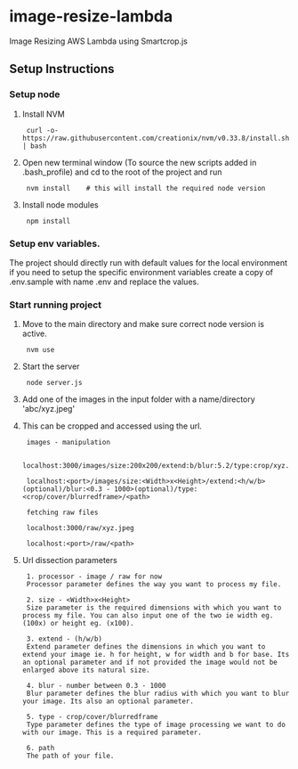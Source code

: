 # image-resize-lambda
Image Resizing AWS Lambda using Smartcrop.js

## Setup Instructions

### Setup node

1. Install NVM

        curl -o- https://raw.githubusercontent.com/creationix/nvm/v0.33.8/install.sh | bash

1. Open new terminal window (To source the new scripts added in .bash_profile) and cd to the root of the project and run

        nvm install    # this will install the required node version

1. Install node modules

        npm install


### Setup env variables.

The project should directly run with default values for the local environment if you need to setup the specific environment
variables create a copy of .env.sample with name .env and replace the values.


### Start running project

1. Move to the main directory and make sure correct node version is active.

        nvm use

1. Start the server

        node server.js

1. Add one of the images in the input folder with a name/directory 'abc/xyz.jpeg'

1. This can be cropped and accessed using the url.

        images - manipulation

        localhost:3000/images/size:200x200/extend:b/blur:5.2/type:crop/xyz.jpeg

        localhost:<port>/images/size:<Width>x<Height>/extend:<h/w/b>(optional)/blur:<0.3 - 1000>(optional)/type:<crop/cover/blurredframe>/<path>

        fetching raw files

        localhost:3000/raw/xyz.jpeg

        localhost:<port>/raw/<path>

1. Url dissection parameters

        1. processor - image / raw for now
        Processor parameter defines the way you want to process my file.

        2. size - <Width>x<Height>
        Size parameter is the required dimensions with which you want to process my file. You can also input one of the two ie width eg. (100x) or height eg. (x100).

        3. extend - (h/w/b)
        Extend parameter defines the dimensions in which you want to extend your image ie. h for height, w for width and b for base. Its an optional parameter and if not provided the image would not be enlarged above its natural size.

        4. blur - number between 0.3 - 1000
        Blur parameter defines the blur radius with which you want to blur your image. Its also an optional parameter.

        5. type - crop/cover/blurredframe
        Type parameter defines the type of image processing we want to do with our image. This is a required parameter.

        6. path
        The path of your file.
